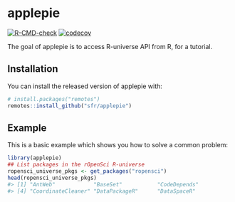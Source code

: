 
<!-- README.md is generated from README.Rmd. Please edit that file -->

# applepie

<!-- badges: start -->

[![R-CMD-check](https://github.com/sfr/applepie/workflows/R-CMD-check/badge.svg)](https://github.com/sfr/applepie/actions)
[![codecov](https://codecov.io/gh/sfr/applepie/branch/main/graph/badge.svg?token=59UB2YWYMD)](https://codecov.io/gh/sfr/applepie)
<!-- badges: end -->

The goal of applepie is to access R-universe API from R, for a tutorial.

## Installation

You can install the released version of applepie with:

``` r
# install.packages("remotes")
remotes::install_github("sfr/applepie")
```

## Example

This is a basic example which shows you how to solve a common problem:

``` r
library(applepie)
## List packages in the rOpenSci R-universe
ropensci_universe_pkgs <- get_packages("ropensci")
head(ropensci_universe_pkgs)
#> [1] "AntWeb"            "BaseSet"           "CodeDepends"      
#> [4] "CoordinateCleaner" "DataPackageR"      "DataSpaceR"
```
